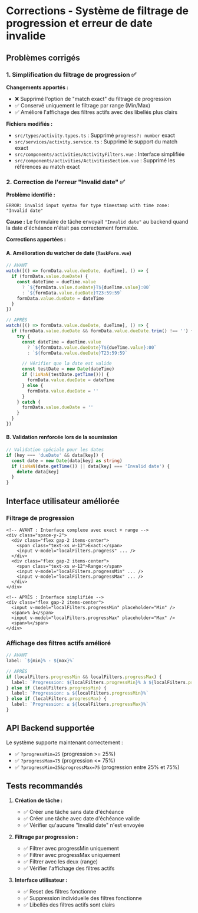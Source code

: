 # Corrections - Système de filtrage de progression et erreur de date invalide

## Problèmes corrigés

### 1. Simplification du filtrage de progression ✅

**Changements apportés :**

- ❌ Supprimé l'option de "match exact" du filtrage de progression
- ✅ Conservé uniquement le filtrage par range (Min/Max)
- ✅ Amélioré l'affichage des filtres actifs avec des libellés plus clairs

**Fichiers modifiés :**

- `src/types/activity.types.ts` : Supprimé `progress?: number` exact
- `src/services/activity.service.ts` : Supprimé le support du match exact
- `src/components/activities/ActivityFilters.vue` : Interface simplifiée
- `src/components/activities/ActivitiesSection.vue` : Supprimé les références au match exact

### 2. Correction de l'erreur "Invalid date" ✅

**Problème identifié :**

```
ERROR: invalid input syntax for type timestamp with time zone: "Invalid date"
```

**Cause :**
Le formulaire de tâche envoyait `"Invalid date"` au backend quand la date d'échéance n'était pas correctement formatée.

**Corrections apportées :**

#### A. Amélioration du watcher de date (`TaskForm.vue`)

```typescript
// AVANT
watch([() => formData.value.dueDate, dueTime], () => {
  if (formData.value.dueDate) {
    const dateTime = dueTime.value
      ? `${formData.value.dueDate}T${dueTime.value}:00`
      : `${formData.value.dueDate}T23:59:59`
    formData.value.dueDate = dateTime
  }
})

// APRÈS
watch([() => formData.value.dueDate, dueTime], () => {
  if (formData.value.dueDate && formData.value.dueDate.trim() !== '') {
    try {
      const dateTime = dueTime.value
        ? `${formData.value.dueDate}T${dueTime.value}:00`
        : `${formData.value.dueDate}T23:59:59`

      // Vérifier que la date est valide
      const testDate = new Date(dateTime)
      if (!isNaN(testDate.getTime())) {
        formData.value.dueDate = dateTime
      } else {
        formData.value.dueDate = ''
      }
    } catch {
      formData.value.dueDate = ''
    }
  }
})
```

#### B. Validation renforcée lors de la soumission

```typescript
// Validation spéciale pour les dates
if (key === 'dueDate' && data[key]) {
  const date = new Date(data[key] as string)
  if (isNaN(date.getTime()) || data[key] === 'Invalid date') {
    delete data[key]
  }
}
```

## Interface utilisateur améliorée

### Filtrage de progression

```vue
<!-- AVANT : Interface complexe avec exact + range -->
<div class="space-y-2">
  <div class="flex gap-2 items-center">
    <span class="text-xs w-12">Exact:</span>
    <input v-model="localFilters.progress" ... />
  </div>
  <div class="flex gap-2 items-center">
    <span class="text-xs w-12">Range:</span>
    <input v-model="localFilters.progressMin" ... />
    <input v-model="localFilters.progressMax" ... />
  </div>
</div>

<!-- APRÈS : Interface simplifiée -->
<div class="flex gap-2 items-center">
  <input v-model="localFilters.progressMin" placeholder="Min" />
  <span>% à</span>
  <input v-model="localFilters.progressMax" placeholder="Max" />
  <span>%</span>
</div>
```

### Affichage des filtres actifs amélioré

```typescript
// AVANT
label: `${min}% - ${max}%`

// APRÈS
if (localFilters.progressMin && localFilters.progressMax) {
  label: `Progression: ${localFilters.progressMin}% à ${localFilters.progressMax}%`
} else if (localFilters.progressMin) {
  label: `Progression: ≥ ${localFilters.progressMin}%`
} else if (localFilters.progressMax) {
  label: `Progression: ≤ ${localFilters.progressMax}%`
}
```

## API Backend supportée

Le système supporte maintenant correctement :

- ✅ `?progressMin=25` (progression >= 25%)
- ✅ `?progressMax=75` (progression <= 75%)
- ✅ `?progressMin=25&progressMax=75` (progression entre 25% et 75%)

## Tests recommandés

1. **Création de tâche :**

   - ✅ Créer une tâche sans date d'échéance
   - ✅ Créer une tâche avec date d'échéance valide
   - ✅ Vérifier qu'aucune "Invalid date" n'est envoyée

2. **Filtrage par progression :**

   - ✅ Filtrer avec progressMin uniquement
   - ✅ Filtrer avec progressMax uniquement
   - ✅ Filtrer avec les deux (range)
   - ✅ Vérifier l'affichage des filtres actifs

3. **Interface utilisateur :**
   - ✅ Reset des filtres fonctionne
   - ✅ Suppression individuelle des filtres fonctionne
   - ✅ Libellés des filtres actifs sont clairs
